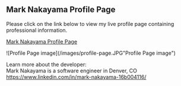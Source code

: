 <h2>Mark Nakayama Profile Page</h2>
 
Please click on the link below to view my live profile page containing professional information.

[Mark Nakayama Profile Page](https://northermata2387.github.io/)

![Profile Page image](/images/profile-page.JPG"Profile Page image")

Learn more about the developer:<br/>
Mark Nakayama is a software engineer in Denver, CO<br/>
https://www.linkedin.com/in/mark-nakayama-16b004116/
